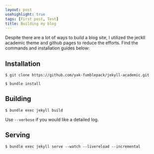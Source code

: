 ```yaml
---
layout: post
usehighlight: true
tags: [First post, Test]
title: Building my blog
---
```


Despite there are a lot of ways to build a blog site, I utilized the jeckll academic theme and github pages to reduce the efforts. Find the commands and installation guides below:

## Installation

```shell
$ git clone https://github.com/yak-fumblepack/jekyll-academic.git
```

```shell
$ bundle install
```

## Building

```shell
$ bundle exec jekyll build
```

Use `--verbose` if you would like a detailed log.

## Serving
```shell
$ bundle exec jekyll serve --watch --livereload --incremental
```